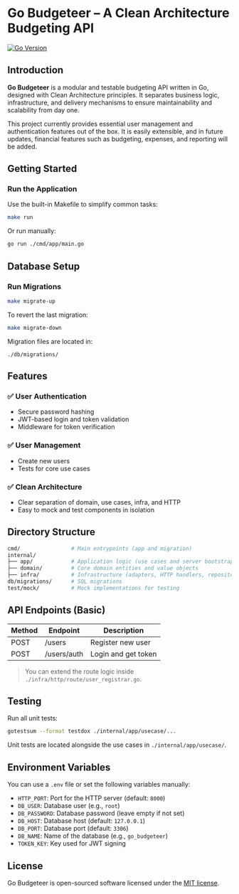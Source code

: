 # Go Budgeteer – A Clean Architecture Budgeting API

[![Go Version](https://img.shields.io/badge/go-1.24.2-blue.svg)](https://golang.org)

## Introduction

**Go Budgeteer** is a modular and testable budgeting API written in Go, designed with Clean Architecture principles. It separates business logic, infrastructure, and delivery mechanisms to ensure maintainability and scalability from day one.

This project currently provides essential user management and authentication features out of the box. It is easily extensible, and in future updates, financial features such as budgeting, expenses, and reporting will be added.

## Getting Started

### Run the Application

Use the built-in Makefile to simplify common tasks:

```bash
make run
```

Or run manually:

```bash
go run ./cmd/app/main.go
```

## Database Setup

### Run Migrations

```bash
make migrate-up
```

To revert the last migration:

```bash
make migrate-down
```

Migration files are located in:

```
./db/migrations/
```

## Features

### ✅ User Authentication
- Secure password hashing
- JWT-based login and token validation
- Middleware for token verification

### ✅ User Management
- Create new users
- Tests for core use cases

### ✅ Clean Architecture
- Clear separation of domain, use cases, infra, and HTTP
- Easy to mock and test components in isolation

## Directory Structure

```bash
cmd/                # Main entrypoints (app and migration)
internal/
├── app/            # Application logic (use cases and server bootstrapping)
├── domain/         # Core domain entities and value objects
├── infra/          # Infrastructure (adapters, HTTP handlers, repositories)
db/migrations/      # SQL migrations
test/mock/          # Mock implementations for testing
```

## API Endpoints (Basic)

| Method | Endpoint    | Description         |
|--------|-------------|---------------------|
| POST   | /users      | Register new user   |
| POST   | /users/auth | Login and get token |

> You can extend the route logic inside `./infra/http/route/user_registrar.go`.

## Testing

Run all unit tests:

```bash
gotestsum --format testdox ./internal/app/usecase/...
```

Unit tests are located alongside the use cases in `./internal/app/usecase/`.

## Environment Variables

You can use a `.env` file or set the following variables manually:

- `HTTP_PORT`: Port for the HTTP server (default: `8000`)
- `DB_USER`: Database user (e.g., `root`)
- `DB_PASSWORD`: Database password (leave empty if not set)
- `DB_HOST`: Database host (default: `127.0.0.1`)
- `DB_PORT`: Database port (default: `3306`)
- `DB_NAME`: Name of the database (e.g., `go_budgeteer`)
- `TOKEN_KEY`: Key used for JWT signing

## License

Go Budgeteer is open-sourced software licensed under the [MIT license](LICENSE).
